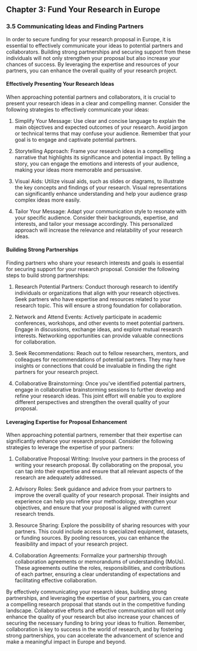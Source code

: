 ## Chapter 3: Fund Your Research in Europe

### 3.5 Communicating Ideas and Finding Partners

In order to secure funding for your research proposal in Europe, it is essential to effectively communicate your ideas to potential partners and collaborators. Building strong partnerships and securing support from these individuals will not only strengthen your proposal but also increase your chances of success. By leveraging the expertise and resources of your partners, you can enhance the overall quality of your research project.

#### Effectively Presenting Your Research Ideas

When approaching potential partners and collaborators, it is crucial to present your research ideas in a clear and compelling manner. Consider the following strategies to effectively communicate your ideas:

1. Simplify Your Message: Use clear and concise language to explain the main objectives and expected outcomes of your research. Avoid jargon or technical terms that may confuse your audience. Remember that your goal is to engage and captivate potential partners.

2. Storytelling Approach: Frame your research ideas in a compelling narrative that highlights its significance and potential impact. By telling a story, you can engage the emotions and interests of your audience, making your ideas more memorable and persuasive.

3. Visual Aids: Utilize visual aids, such as slides or diagrams, to illustrate the key concepts and findings of your research. Visual representations can significantly enhance understanding and help your audience grasp complex ideas more easily.

4. Tailor Your Message: Adapt your communication style to resonate with your specific audience. Consider their backgrounds, expertise, and interests, and tailor your message accordingly. This personalized approach will increase the relevance and relatability of your research ideas.

#### Building Strong Partnerships

Finding partners who share your research interests and goals is essential for securing support for your research proposal. Consider the following steps to build strong partnerships:

1. Research Potential Partners: Conduct thorough research to identify individuals or organizations that align with your research objectives. Seek partners who have expertise and resources related to your research topic. This will ensure a strong foundation for collaboration.

2. Network and Attend Events: Actively participate in academic conferences, workshops, and other events to meet potential partners. Engage in discussions, exchange ideas, and explore mutual research interests. Networking opportunities can provide valuable connections for collaboration.

3. Seek Recommendations: Reach out to fellow researchers, mentors, and colleagues for recommendations of potential partners. They may have insights or connections that could be invaluable in finding the right partners for your research project.

4. Collaborative Brainstorming: Once you've identified potential partners, engage in collaborative brainstorming sessions to further develop and refine your research ideas. This joint effort will enable you to explore different perspectives and strengthen the overall quality of your proposal.

#### Leveraging Expertise for Proposal Enhancement

When approaching potential partners, remember that their expertise can significantly enhance your research proposal. Consider the following strategies to leverage the expertise of your partners:

1. Collaborative Proposal Writing: Involve your partners in the process of writing your research proposal. By collaborating on the proposal, you can tap into their expertise and ensure that all relevant aspects of the research are adequately addressed.

2. Advisory Roles: Seek guidance and advice from your partners to improve the overall quality of your research proposal. Their insights and experience can help you refine your methodology, strengthen your objectives, and ensure that your proposal is aligned with current research trends.

3. Resource Sharing: Explore the possibility of sharing resources with your partners. This could include access to specialized equipment, datasets, or funding sources. By pooling resources, you can enhance the feasibility and impact of your research project.

4. Collaboration Agreements: Formalize your partnership through collaboration agreements or memorandums of understanding (MoUs). These agreements outline the roles, responsibilities, and contributions of each partner, ensuring a clear understanding of expectations and facilitating effective collaboration.

By effectively communicating your research ideas, building strong partnerships, and leveraging the expertise of your partners, you can create a compelling research proposal that stands out in the competitive funding landscape. Collaborative efforts and effective communication will not only enhance the quality of your research but also increase your chances of securing the necessary funding to bring your ideas to fruition. Remember, collaboration is key to success in the world of research, and by fostering strong partnerships, you can accelerate the advancement of science and make a meaningful impact in Europe and beyond.